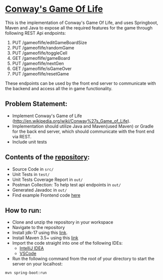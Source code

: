 # [Conway's Game Of Life](http://en.wikipedia.org/wiki/Conway%27s_Game_of_Life)

This is the implementation of Conway's Game Of Life, and uses Springboot, Maven and Java to expose
all the required features for the game through following REST Api endpoints:

1. PUT /gameoflife/editGameBoardSize
2. PUT /gameoflife/randomGame
3. PUT /gameoflife/toggleCell
4. GET /gameoflife/gameBoard
5. PUT /gameoflife/nextGen
6. GET /gameoflife/isGameOver
7. PUT /gameoflife/resetGame

These endpoints can be used by the front end server to communicate with the backend and access all
the in game functionality.

## Problem Statement:
* Implement Conway's Game of Life (http://en.wikipedia.org/wiki/Conway%27s_Game_of_Life).
* Implementation should utilize Java and Maven(used Maven) or Gradle for the back end server, which
  should communicate with the front end via REST.
* Include unit tests

## Contents of the [repository](https://github.com/YashK1299/conways-gol-backend):
* Source Code in ```src/```
* Unit Tests in ```test/```
* Unit Tests Coverage Report in ```out/```
* Postman Collection: To help test api endpoints in ```out/```
* Generated Javadoc in ```out/```
* Find example Frontend code [here](https://github.com/YashK1299/conways-gol-ui)

## How to run:
* Clone and unzip the repository in your workspace
* Navigate to the repository
* Install jdk-17 using
  this [link](https://www.oracle.com/java/technologies/javase/jdk17-archive-downloads.html).
* Install Maven 3.5+ using this [link](https://maven.apache.org/download.cgi)
* Import the code straight into one of the following IDEs:
    * [IntelliJ IDEA](https://spring.io/guides/gs/intellij-idea/)
    * [VSCode](https://spring.io/guides/gs/guides-with-vscode/)
* Run the following command from the root of your directory to start the server on your localhost:

```shell
mvn spring-boot:run
```